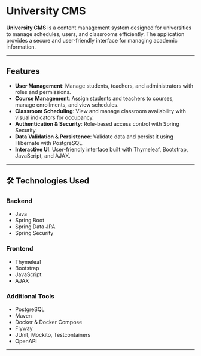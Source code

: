 
# University CMS

**University CMS** is a content management system designed for universities to manage schedules, users, and classrooms efficiently. The application provides a secure and user-friendly interface for managing academic information.

---

## Features

- **User Management**: Manage students, teachers, and administrators with roles and permissions.
- **Course Management**: Assign students and teachers to courses, manage enrollments, and view schedules.
- **Classroom Scheduling**: View and manage classroom availability with visual indicators for occupancy.
- **Authentication & Security**: Role-based access control with Spring Security.
- **Data Validation & Persistence**: Validate data and persist it using Hibernate with PostgreSQL.
- **Interactive UI**: User-friendly interface built with Thymeleaf, Bootstrap, JavaScript, and AJAX.

---

## 🛠️ Technologies Used

### Backend
- Java
- Spring Boot
- Spring Data JPA
- Spring Security

### Frontend
- Thymeleaf
- Bootstrap
- JavaScript
- AJAX

### Additional Tools
- PostgreSQL
- Maven
- Docker & Docker Compose
- Flyway
- JUnit, Mockito, Testcontainers
- OpenAPI

---
